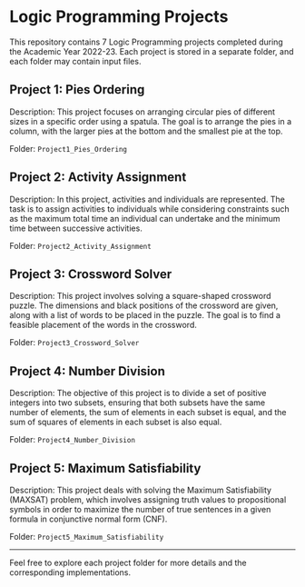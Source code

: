 # Logic Programming Projects

This repository contains 7 Logic Programming projects completed during the Academic Year 2022-23. Each project is stored in a separate folder, and each folder may contain input files.

## Project 1: Pies Ordering

Description: This project focuses on arranging circular pies of different sizes in a specific order using a spatula. The goal is to arrange the pies in a column, with the larger pies at the bottom and the smallest pie at the top.

Folder: `Project1_Pies_Ordering`

## Project 2: Activity Assignment

Description: In this project, activities and individuals are represented. The task is to assign activities to individuals while considering constraints such as the maximum total time an individual can undertake and the minimum time between successive activities.

Folder: `Project2_Activity_Assignment`

## Project 3: Crossword Solver

Description: This project involves solving a square-shaped crossword puzzle. The dimensions and black positions of the crossword are given, along with a list of words to be placed in the puzzle. The goal is to find a feasible placement of the words in the crossword.

Folder: `Project3_Crossword_Solver`

## Project 4: Number Division

Description: The objective of this project is to divide a set of positive integers into two subsets, ensuring that both subsets have the same number of elements, the sum of elements in each subset is equal, and the sum of squares of elements in each subset is also equal.

Folder: `Project4_Number_Division`

## Project 5: Maximum Satisfiability

Description: This project deals with solving the Maximum Satisfiability (MAXSAT) problem, which involves assigning truth values to propositional symbols in order to maximize the number of true sentences in a given formula in conjunctive normal form (CNF).

Folder: `Project5_Maximum_Satisfiability`

---

Feel free to explore each project folder for more details and the corresponding implementations.
